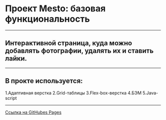 # Проект Mesto: базовая функциональность
****
## Интерактивной страница, куда можно добавлять фотографии, удалять их и ставить лайки.
***
## В прокте используется:
1.Адаптивная верстка
2.Grid-таблицы
3.Flex-box-верстка
4.БЭМ
5.Java-script
 ****
[Cсылка на GitHubes Pages](https://github.com/KotovOleg37/russian-travel) 

